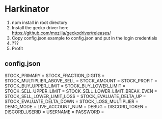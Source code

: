 # Harkinator 

1. npm install in root directory
2. Install the gecko driver here https://github.com/mozilla/geckodriver/releases/
3. Copy config.json.example to config.json and put in the login credentials
4. ???
5. Profit

## config.json
STOCK_PRIMARY = 
STOCK_FRACTION_DIGITS = 
STOCK_MULTIPLIER_ABOVE_SELL = 
STOCK_AMOUNT = 
STOCK_PROFIT = 
STOCK_BUY_UPPER_LIMIT = 
STOCK_BUY_LOWER_LIMIT = 
STOCK_SELL_UPPER_LIMIT = 
STOCK_SELL_LOWER_LIMIT_BREAK_EVEN = 
STOCK_SELL_LOWER_LIMIT_LOSS = 
STOCK_EVALUATE_DELTA_UP = 
STOCK_EVALUATE_DELTA_DOWN = 
STOCK_LOSS_MULTIPLIER = 
DEMO_MODE = 
LIVE_ACCOUNT_NUM = 
DEBUG = 
DISCORD_TOKEN =
DISCORD_USERID =
USERNAME =
PASSWORD = 
